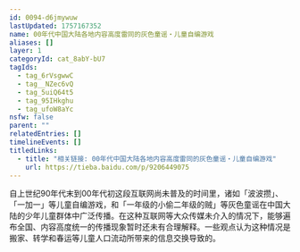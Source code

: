 ```yaml
---
id: 0094-d6jmywuw
lastUpdated: 1757167352
name: 00年代中国大陆各地内容高度雷同的灰色童谣・儿童自编游戏
aliases: []
layer: 1
categoryId: cat_8abY-bU7
tagIds:
  - tag_6rVsgwwC
  - tag__NZec6vQ
  - tag_5uiQ64t5
  - tag_95IHkghu
  - tag_ufoW8aYc
nsfw: false
parent: ""
relatedEntries: []
timelineEvents: []
titledLinks:
  - title: "相关链接: 00年代中国大陆各地内容高度雷同的灰色童谣・儿童自编游戏"
    url: https://tieba.baidu.com/p/9206449075
---
```


自上世纪90年代末到00年代初这段互联网尚未普及的时间里，诸如「波波攒」、「一加一」等儿童自编游戏，和「一年级的小偷二年级的贼」等灰色童谣在中国大陆的少年儿童群体中广泛传播。在这种互联网等大众传媒未介入的情况下，能够遍布全国、内容高度统一的传播现象暂时还未有合理解释。一些观点认为这种情况是搬家、转学和春运等儿童人口流动所带来的信息交换导致的。